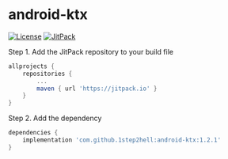 # android-ktx 

[![License](https://img.shields.io/badge/License-Apache--2.0-blue.svg)](https://github.com/1step2hell/android-ktx/blob/master/LICENSE)
[![JitPack](https://jitpack.io/v/1step2hell/android-ktx.svg)](https://jitpack.io/#1step2hell/android-ktx)

Step 1. Add the JitPack repository to your build file
```groovy
allprojects {
	repositories {
		...
		maven { url 'https://jitpack.io' }
	}
}
```

Step 2. Add the dependency
```groovy
dependencies {
    implementation 'com.github.1step2hell:android-ktx:1.2.1'
}
```